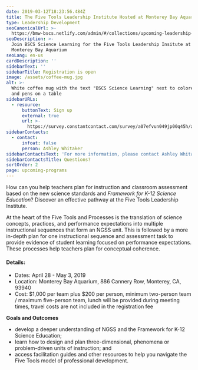 ```yaml
---
date: 2019-03-12T18:23:56.484Z
title: The Five Tools Leadership Institute Hosted at Monterey Bay Aquarium
type: Leadership Development
seoCanonicalUrl: >-
  https://bmw-bscs.netlify.com/admin/#/collections/upcoming-leadership-development/five-tools-monterey
seoDescription: >-
  Join BSCS Science Learning for the Five Tools Leadership Insitute at the
  Monterey Bay Aquarium 
seoLang: en-us
cardDescription: ''
sidebarText: ''
sidebarTitle: Registration is open
image: /assets/coffee-mug.jpg
alt: >-
  White coffee mug with the text "BSCS Science Learning" next to colored markers
  and pens on a table
sidebarURLs:
  - resource:
      buttonText: Sign up
      external: true
      url: >-
        https://survey.constantcontact.com/survey/a07efvun049jp00q45h/a011mjt64a7l7/questions
sidebarContacts:
  - contact:
      infoat: false
      person: Ashley Whitaker
sidebarContactsText: 'For more information, please contact Ashley Whitaker.'
sidebarContactsTitle: Questions?
sortOrder: 2
page: upcoming-programs
---
```

How can you help teachers plan for instruction and classroom assessment based on the new science standards and _Framework for K-12 Science Education_? Discover an effective pathway at the Five Tools Leadership Institute.

At the heart of the Five Tools and Processes is the translation of science concepts, practices, and performance expectations into multiple instructional sequences that form an NGSS unit. This is followed by a more in-depth plan for one instructional sequence and assessment task to provide evidence of student learning focused on performance expectations. These processes help teachers plan for conceptual coherence.

#### Details:

* Dates: April 28 - May 3, 2019
* Location: Monterey Bay Aquarium, 886 Cannery Row, Monterey, CA, 93940
* Cost: $1,000 per team plus $200 per person, minimum two-person team / maximum five-person team, lunch will be provided during meeting times, travel costs are not included in the registration fee

**Goals and Outcomes**

* develop a deeper understanding of NGSS and the Framework for K-12 Science Education;
* learn how to design and plan three-dimensional, phenomena or problem-driven units of instruction; and
* access facilitation guides and other resources to help you navigate the Five Tools model of professional development.
